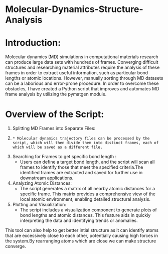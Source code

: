 # Molecular-Dynamics-Structure-Analysis

# Introduction: 
Molecular dynamics (MD) simulations in computational materials research can produce large data sets with hundreds of frames. Converging difficult structures and researching material attributes require the analysis of these frames in order to extract useful information, such as particular bond lengths or atomic locations. However, manually sorting through MD datasets can be a laborious and error-prone procedure. In order to overcome these obstacles, I have created a Python script that improves and automates MD frame analysis by utilizing the pymatgen module.

# Overview of the Script:
1.	Splitting MD Frames into Separate Files:
2.	
       * Molecular dynamics trajectory files can be processed by the script, which will then divide them into distinct frames, each of which will be saved as a different file. 
3.	Searching for Frames to get specific bond length : 
       * Users can define a target bond length, and the script will scan all frames to identify those that meet the specified criteria.The identified frames are extracted and saved for 
         further use in downstream applications.
4.	Analyzing Atomic Distances:
       * The script generates a matrix of all nearby atomic distances for a specific frame. This matrix provides a comprehensive view of the local atomic environment, enabling 
         detailed structural analysis.
5.	Plotting and Visualization:
	 * The script includes a visualization component to generate plots of bond lengths and atomic distances. This feature aids in quickly interpreting the data and identifying trends or 
         anomalies.

This tool can also help to get better intial structure as it can identify atoms that are excessively close to each other, potentially causing high forces in the system.By rearranging atoms which are close we can make structure converge.
       

